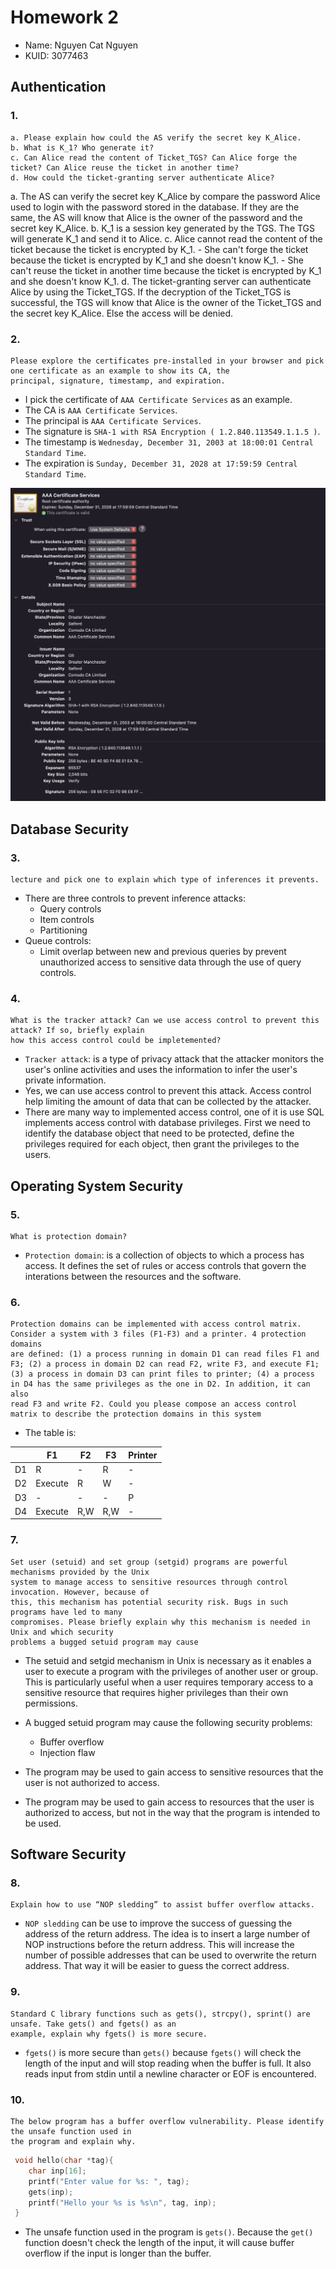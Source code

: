 # Homework 2
- Name: Nguyen Cat Nguyen
- KUID: 3077463

## Authentication
### 1. 
```
a. Please explain how could the AS verify the secret key K_Alice. 
b. What is K_1? Who generate it? 
c. Can Alice read the content of Ticket_TGS? Can Alice forge the ticket? Can Alice reuse the ticket in another time? 
d. How could the ticket-granting server authenticate Alice? 
```

a. The AS can verify the secret key K_Alice by compare the password Alice used to login with the password stored in the 
database. If they are the same, the AS will know that Alice is the owner of the password and the secret key K_Alice.
b. K_1 is a session key generated by the TGS. The TGS will generate K_1 and send it to Alice.
c. Alice cannot read the content of the ticket because the ticket is encrypted by K_1.
    - She can't forge the ticket because the ticket is encrypted by K_1 and she doesn't know K_1.
    - She can't reuse the ticket in another time because the ticket is encrypted by K_1 and she doesn't know K_1.
d. The ticket-granting server can authenticate Alice by using the Ticket_TGS. If the decryption of the Ticket_TGS is successful, 
the TGS will know that Alice is the owner of the Ticket_TGS and the secret key K_Alice. Else the access will be denied.
### 2. 
```
Please explore the certificates pre-installed in your browser and pick one certificate as an example to show its CA, the 
principal, signature, timestamp, and expiration.
``` 
- I pick the certificate of `AAA Certificate Services` as an example.
- The CA is `AAA Certificate Services`.
- The principal is `AAA Certificate Services`.
- The signature is `SHA-1 with RSA Encryption ( 1.2.840.113549.1.1.5 )`.
- The timestamp is `Wednesday, December 31, 2003 at 18:00:01 Central Standard Time`.
- The expiration is `Sunday, December 31, 2028 at 17:59:59 Central Standard Time`.

![CA](CA.png)


## Database Security
### 3.
```To prevent the inference attacks, the database systems implement multiple controls. Please list these controls discussed in the 
lecture and pick one to explain which type of inferences it prevents. 
```
- There are three controls to prevent inference attacks:
    - Query controls
    - Item controls
    - Partitioning
- Queue controls: 
    - Limit overlap between new and previous queries by prevent unauthorized access to sensitive data through the use of query controls.
### 4. 
```
What is the tracker attack? Can we use access control to prevent this attack? If so, briefly explain 
how this access control could be impletemented? 
```
- `Tracker attack`: is a type of privacy attack that the attacker monitors the user's online activities and uses the information to infer 
the user's private information.
- Yes, we can use access control to prevent this attack. Access control help limiting the amount of data that can be collected by the attacker.
- There are many way to implemented access control, one of it is use SQL implements access control with database privileges. First we need 
to identify the database object that need to be protected, define the privileges required for each object, then grant the privileges to the users.
## Operating System Security 
### 5. 
```
What is protection domain?  
```
- `Protection domain`: is a collection of objects to which a process has access. It defines the set of rules or access controls that govern 
the interations between the resources and the software.

### 6. 
```
Protection domains can be implemented with access control matrix. Consider a system with 3 files (F1-F3) and a printer. 4 protection domains 
are defined: (1) a process running in domain D1 can read files F1 and F3; (2) a process in domain D2 can read F2, write F3, and execute F1; 
(3) a process in domain D3 can print files to printer; (4) a process in D4 has the same privileges as the one in D2. In addition, it can also 
read F3 and write F2. Could you please compose an access control matrix to describe the protection domains in this system
```
- The table is:

| | F1 | F2 | F3 | Printer |
| --- | --- | --- | --- | --- |
| D1 | R | - | R | - |
| D2 | Execute | R | W | - |
| D3 | - | - | - | P |
| D4 | Execute | R,W | R,W | - |

### 7. 
```
Set user (setuid) and set group (setgid) programs are powerful mechanisms provided by the Unix 
system to manage access to sensitive resources through control invocation. However, because of 
this, this mechanism has potential security risk. Bugs in such programs have led to many 
compromises. Please briefly explain why this mechanism is needed in Unix and which security 
problems a bugged setuid program may cause
```
- The setuid and setgid mechanism in Unix is necessary as it enables a user to execute a program with the privileges of another user or group. 
This is particularly useful when a user requires temporary access to a sensitive resource that requires higher privileges than their own permissions.

- A bugged setuid program may cause the following security problems:
    - Buffer overflow
    - Injection flaw
- The program may be used to gain access to sensitive resources that the user is not authorized to access.
- The program may be used to gain access to resources that the user is authorized to access, but not in the way that the program is intended to be used.

## Software Security
### 8. 
```
Explain how to use “NOP sledding” to assist buffer overflow attacks.
```
- `NOP sledding` can be use to improve the success of guessing the address of the return address. The idea is to insert a large number of NOP 
instructions before the return address. This will increase the number of possible addresses that can be used to overwrite the return address. 
That way it will be easier to guess the correct address.

### 9. 
```
Standard C library functions such as gets(), strcpy(), sprint() are unsafe. Take gets() and fgets() as an 
example, explain why fgets() is more secure.
```
- `fgets()` is more secure than `gets()` because `fgets()` will check the length of the input and will stop reading when the buffer is full.
It also reads input from stdin until a newline character or EOF is encountered.

### 10. 
```
The below program has a buffer overflow vulnerability. Please identify the unsafe function used in 
the program and explain why. 
```

```c
 void hello(char *tag){
    char inp[16];
    printf("Enter value for %s: ", tag);
    gets(inp);
    printf("Hello your %s is %s\n", tag, inp);
 }
```
- The unsafe function used in the program is `gets()`. Because the `get()` function doesn't check the length of the input, it will cause buffer 
overflow if the input is longer than the buffer.

